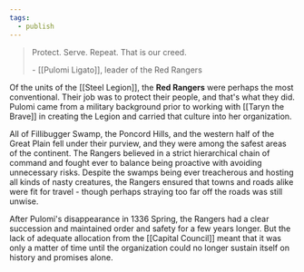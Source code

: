 ```yaml
---
tags:
  - publish
---
```

>Protect. Serve. Repeat. That is our creed.
>
>\- [[Pulomi Ligato]], leader of the Red Rangers

Of the units of the [[Steel Legion]], the **Red Rangers** were perhaps the most conventional. Their job was to protect their people, and that's what they did. Pulomi came from a military background prior to working with [[Taryn the Brave]] in creating the Legion and carried that culture into her organization.

All of Fillibugger Swamp, the Poncord Hills, and the western half of the Great Plain fell under their purview, and they were among the safest areas of the continent. The Rangers believed in a strict hierarchical chain of command and fought ever to balance being proactive with avoiding unnecessary risks. Despite the swamps being ever treacherous and hosting all kinds of nasty creatures, the Rangers ensured that towns and roads alike were fit for travel - though perhaps straying too far off the roads was still unwise.

After Pulomi's disappearance in 1336 Spring, the Rangers had a clear succession and maintained order and safety for a few years longer. But the lack of adequate allocation from the [[Capital Council]] meant that it was only a matter of time until the organization could no longer sustain itself on history and promises alone.